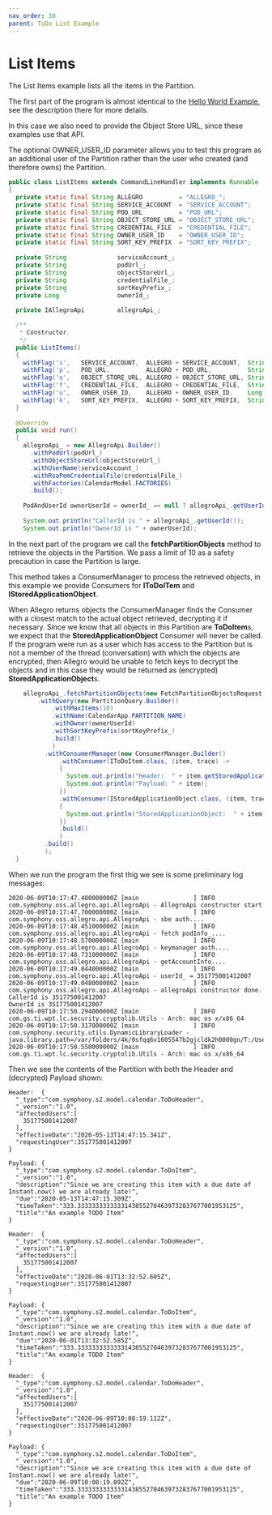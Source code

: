 ```yaml
---
nav_order: 30
parent: ToDo List Example
---
```

# List Items

The List Items example lists all the items in the Partition.

The first part of the program is almost identical to the [Hello World Example](/HelloWorld.html), see the description
there for more details.

In this case we also need to provide the Object Store URL, since these examples use that API.

The optional OWNER\_USER\_ID parameter allows you to test this program as an additional user of the Partition rather than
the user who created (and therefore owns) the Partition.

```java
public class ListItems extends CommandLineHandler implements Runnable
{
  private static final String ALLEGRO          = "ALLEGRO_";
  private static final String SERVICE_ACCOUNT  = "SERVICE_ACCOUNT";
  private static final String POD_URL          = "POD_URL";
  private static final String OBJECT_STORE_URL = "OBJECT_STORE_URL";
  private static final String CREDENTIAL_FILE  = "CREDENTIAL_FILE";
  private static final String OWNER_USER_ID    = "OWNER_USER_ID";
  private static final String SORT_KEY_PREFIX  = "SORT_KEY_PREFIX";
  
  private String              serviceAccount_;
  private String              podUrl_;
  private String              objectStoreUrl_;
  private String              credentialFile_;
  private String              sortKeyPrefix_;
  private Long                ownerId_;
  
  private IAllegroApi         allegroApi_;

  /**
   * Constructor.
   */
  public ListItems()
  {
    withFlag('s',   SERVICE_ACCOUNT,  ALLEGRO + SERVICE_ACCOUNT,  String.class,   false, true,   (v) -> serviceAccount_       = v);
    withFlag('p',   POD_URL,          ALLEGRO + POD_URL,          String.class,   false, true,   (v) -> podUrl_               = v);
    withFlag('o',   OBJECT_STORE_URL, ALLEGRO + OBJECT_STORE_URL, String.class,   false, true,   (v) -> objectStoreUrl_       = v);
    withFlag('f',   CREDENTIAL_FILE,  ALLEGRO + CREDENTIAL_FILE,  String.class,   false, true,   (v) -> credentialFile_       = v);
    withFlag('u',   OWNER_USER_ID,    ALLEGRO + OWNER_USER_ID,    Long.class,     false, false,  (v) -> ownerId_              = v);
    withFlag('k',   SORT_KEY_PREFIX,  ALLEGRO + SORT_KEY_PREFIX,  String.class,   false, false,  (v) -> sortKeyPrefix_        = v);
  }
  
  @Override
  public void run()
  {
    allegroApi_ = new AllegroApi.Builder()
      .withPodUrl(podUrl_)
      .withObjectStoreUrl(objectStoreUrl_)
      .withUserName(serviceAccount_)
      .withRsaPemCredentialFile(credentialFile_)
      .withFactories(CalendarModel.FACTORIES)
      .build();
    
    PodAndUserId ownerUserId = ownerId_ == null ? allegroApi_.getUserId() : PodAndUserId.newBuilder().build(ownerId_);
    
    System.out.println("CallerId is " + allegroApi_.getUserId());
    System.out.println("OwnerId is " + ownerUserId);
```

In the next part of the program we call the __fetchPartitionObjects__ method to retrieve the objects in the Partition. We pass a limit of
10 as a safety precaution in case the Partition is large.

This method takes a ConsumerManager to process the retrieved objects, in this example we provide
Consumers for **IToDoITem** and **IStoredApplicationObject**.

When Allegro returns objects the ConsumerManager finds the Consumer with a closest match to the actual object retrieved, decrypting
it if necessary. Since we know that all objects in this Partition are **ToDoItem**s, we expect that the **StoredApplicationObject** 
Consumer will never be called. If the program were run as a user which has access to the Partition but is not a member of the 
thread (conversation) with which the objects are encrypted, then Allegro would be unable to fetch keys to decrypt the objects
and in this case they would be returned as (encrypted) **StoredApplicationObject**s.


```java
    allegroApi_.fetchPartitionObjects(new FetchPartitionObjectsRequest.Builder()
        .withQuery(new PartitionQuery.Builder()
            .withMaxItems(10)
            .withName(CalendarApp.PARTITION_NAME)
            .withOwner(ownerUserId)
            .withSortKeyPrefix(sortKeyPrefix_)
            .build()
            )
          .withConsumerManager(new ConsumerManager.Builder()
              .withConsumer(IToDoItem.class, (item, trace) ->
              {
                System.out.println("Header:  " + item.getStoredApplicationObject().getHeader());
                System.out.println("Payload: " + item);
              })
              .withConsumer(IStoredApplicationObject.class, (item, trace) ->
              {
                System.out.println("StoredApplicationObject:  " + item);
              })
              .build()
              )
          .build()
          );
  }
```

When we run the program the first thig we see is some preliminary log messages:


```
2020-06-09T10:17:47.480000000Z [main               ] INFO  com.symphony.oss.allegro.api.AllegroApi - AllegroApi constructor start
2020-06-09T10:17:47.700000000Z [main               ] INFO  com.symphony.oss.allegro.api.AllegroApi - sbe auth....
2020-06-09T10:17:48.451000000Z [main               ] INFO  com.symphony.oss.allegro.api.AllegroApi - fetch podInfo_....
2020-06-09T10:17:48.570000000Z [main               ] INFO  com.symphony.oss.allegro.api.AllegroApi - keymanager auth....
2020-06-09T10:17:48.731000000Z [main               ] INFO  com.symphony.oss.allegro.api.AllegroApi - getAccountInfo....
2020-06-09T10:17:49.044000000Z [main               ] INFO  com.symphony.oss.allegro.api.AllegroApi - userId_ = 351775001412007
2020-06-09T10:17:49.048000000Z [main               ] INFO  com.symphony.oss.allegro.api.AllegroApi - allegroApi constructor done.
CallerId is 351775001412007
OwnerId is 351775001412007
2020-06-09T10:17:50.294000000Z [main               ] INFO  com.gs.ti.wpt.lc.security.cryptolib.Utils - Arch: mac os x/x86_64
2020-06-09T10:17:50.317000000Z [main               ] INFO  com.symphony.security.utils.DynamicLibraryLoader - java.library.path=/var/folders/4k/0sfqq6v1605547b2gjcldk2h0000gn/T:/Users/bruce/Library/Java/Extensions:/Library/Java/Extensions:/Network/Library/Java/Extensions:/System/Library/Java/Extensions:/usr/lib/java:.
2020-06-09T10:17:50.550000000Z [main               ] INFO  com.gs.ti.wpt.lc.security.cryptolib.Utils - Arch: mac os x/x86_64
```
Then we see the contents of the Partition with both the Header and (decrypted) Payload shown:

```
Header:  {
  "_type":"com.symphony.s2.model.calendar.ToDoHeader",
  "_version":"1.0",
  "affectedUsers":[
    351775001412007
  ],
  "effectiveDate":"2020-05-13T14:47:15.341Z",
  "requestingUser":351775001412007
}

Payload: {
  "_type":"com.symphony.s2.model.calendar.ToDoItem",
  "_version":"1.0",
  "description":"Since we are creating this item with a due date of Instant.now() we are already late!",
  "due":"2020-05-13T14:47:15.309Z",
  "timeTaken":"333.33333333333331438552704639732837677001953125",
  "title":"An example TODO Item"
}

Header:  {
  "_type":"com.symphony.s2.model.calendar.ToDoHeader",
  "_version":"1.0",
  "affectedUsers":[
    351775001412007
  ],
  "effectiveDate":"2020-06-01T13:32:52.605Z",
  "requestingUser":351775001412007
}

Payload: {
  "_type":"com.symphony.s2.model.calendar.ToDoItem",
  "_version":"1.0",
  "description":"Since we are creating this item with a due date of Instant.now() we are already late!",
  "due":"2020-06-01T13:32:52.585Z",
  "timeTaken":"333.33333333333331438552704639732837677001953125",
  "title":"An example TODO Item"
}

Header:  {
  "_type":"com.symphony.s2.model.calendar.ToDoHeader",
  "_version":"1.0",
  "affectedUsers":[
    351775001412007
  ],
  "effectiveDate":"2020-06-09T10:08:19.112Z",
  "requestingUser":351775001412007
}

Payload: {
  "_type":"com.symphony.s2.model.calendar.ToDoItem",
  "_version":"1.0",
  "description":"Since we are creating this item with a due date of Instant.now() we are already late!",
  "due":"2020-06-09T10:08:19.092Z",
  "timeTaken":"333.33333333333331438552704639732837677001953125",
  "title":"An example TODO Item"
}

```
